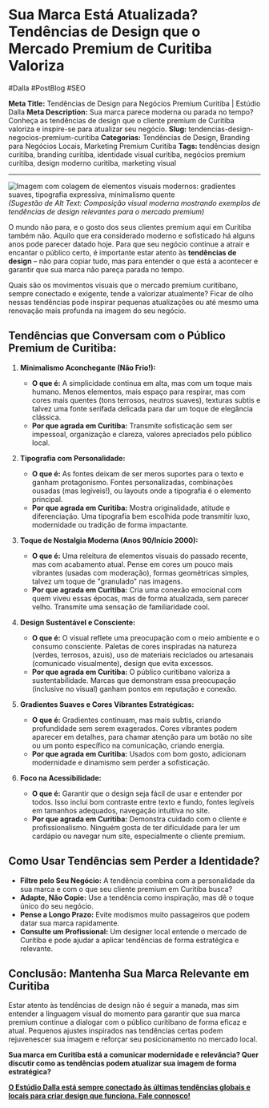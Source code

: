 # Sua Marca Está Atualizada? Tendências de Design que o Mercado Premium de Curitiba Valoriza

#Dalla #PostBlog #SEO

**Meta Title:** Tendências de Design para Negócios Premium Curitiba | Estúdio Dalla
**Meta Description:** Sua marca parece moderna ou parada no tempo? Conheça as tendências de design que o cliente premium de Curitiba valoriza e inspire-se para atualizar seu negócio.
**Slug:** tendencias-design-negocios-premium-curitiba
**Categorias:** Tendências de Design, Branding para Negócios Locais, Marketing Premium Curitiba
**Tags:** tendências design curitiba, branding curitiba, identidade visual curitiba, negócios premium curitiba, design moderno curitiba, marketing visual

---

![Imagem com colagem de elementos visuais modernos: gradientes suaves, tipografia expressiva, minimalismo quente](placeholder_imagem_tendencias_design_curitiba.jpg) *(Sugestão de Alt Text: Composição visual moderna mostrando exemplos de tendências de design relevantes para o mercado premium)*

O mundo não para, e o gosto dos seus clientes premium aqui em Curitiba também não. Aquilo que era considerado moderno e sofisticado há alguns anos pode parecer datado hoje. Para que seu negócio continue a atrair e encantar o público certo, é importante estar atento às **tendências de design** – não para copiar tudo, mas para entender o que está a acontecer e garantir que sua marca não pareça parada no tempo.

Quais são os movimentos visuais que o mercado premium curitibano, sempre conectado e exigente, tende a valorizar atualmente? Ficar de olho nessas tendências pode inspirar pequenas atualizações ou até mesmo uma renovação mais profunda na imagem do seu negócio.

## Tendências que Conversam com o Público Premium de Curitiba:

1.  **Minimalismo Aconchegante (Não Frio!):**
    *   **O que é:** A simplicidade continua em alta, mas com um toque mais humano. Menos elementos, mais espaço para respirar, mas com cores mais quentes (tons terrosos, neutros suaves), texturas subtis e talvez uma fonte serifada delicada para dar um toque de elegância clássica.
    *   **Por que agrada em Curitiba:** Transmite sofisticação sem ser impessoal, organização e clareza, valores apreciados pelo público local.

2.  **Tipografia com Personalidade:**
    *   **O que é:** As fontes deixam de ser meros suportes para o texto e ganham protagonismo. Fontes personalizadas, combinações ousadas (mas legíveis!), ou layouts onde a tipografia é o elemento principal.
    *   **Por que agrada em Curitiba:** Mostra originalidade, atitude e diferenciação. Uma tipografia bem escolhida pode transmitir luxo, modernidade ou tradição de forma impactante.

3.  **Toque de Nostalgia Moderna (Anos 90/Início 2000):**
    *   **O que é:** Uma releitura de elementos visuais do passado recente, mas com acabamento atual. Pense em cores um pouco mais vibrantes (usadas com moderação), formas geométricas simples, talvez um toque de "granulado" nas imagens.
    *   **Por que agrada em Curitiba:** Cria uma conexão emocional com quem viveu essas épocas, mas de forma atualizada, sem parecer velho. Transmite uma sensação de familiaridade cool.

4.  **Design Sustentável e Consciente:**
    *   **O que é:** O visual reflete uma preocupação com o meio ambiente e o consumo consciente. Paletas de cores inspiradas na natureza (verdes, terrosos, azuis), uso de materiais reciclados ou artesanais (comunicado visualmente), design que evita excessos.
    *   **Por que agrada em Curitiba:** O público curitibano valoriza a sustentabilidade. Marcas que demonstram essa preocupação (inclusive no visual) ganham pontos em reputação e conexão.

5.  **Gradientes Suaves e Cores Vibrantes Estratégicas:**
    *   **O que é:** Gradientes continuam, mas mais subtis, criando profundidade sem serem exagerados. Cores vibrantes podem aparecer em detalhes, para chamar atenção para um botão no site ou um ponto específico na comunicação, criando energia.
    *   **Por que agrada em Curitiba:** Usados com bom gosto, adicionam modernidade e dinamismo sem perder a sofisticação.

6.  **Foco na Acessibilidade:**
    *   **O que é:** Garantir que o design seja fácil de usar e entender por todos. Isso inclui bom contraste entre texto e fundo, fontes legíveis em tamanhos adequados, navegação intuitiva no site.
    *   **Por que agrada em Curitiba:** Demonstra cuidado com o cliente e profissionalismo. Ninguém gosta de ter dificuldade para ler um cardápio ou navegar num site, especialmente o cliente premium.

## Como Usar Tendências sem Perder a Identidade?

*   **Filtre pelo Seu Negócio:** A tendência combina com a personalidade da sua marca e com o que seu cliente premium em Curitiba busca?
*   **Adapte, Não Copie:** Use a tendência como inspiração, mas dê o toque único do seu negócio.
*   **Pense a Longo Prazo:** Evite modismos muito passageiros que podem datar sua marca rapidamente.
*   **Consulte um Profissional:** Um designer local entende o mercado de Curitiba e pode ajudar a aplicar tendências de forma estratégica e relevante.

## Conclusão: Mantenha Sua Marca Relevante em Curitiba

Estar atento às tendências de design não é seguir a manada, mas sim entender a linguagem visual do momento para garantir que sua marca premium continue a dialogar com o público curitibano de forma eficaz e atual. Pequenos ajustes inspirados nas tendências certas podem rejuvenescer sua imagem e reforçar seu posicionamento no mercado local.

**Sua marca em Curitiba está a comunicar modernidade e relevância? Quer discutir como as tendências podem atualizar sua imagem de forma estratégica?**

[**O Estúdio Dalla está sempre conectado às últimas tendências globais e locais para criar design que funciona. Fale connosco!**](https://www.estudiodalla.com/contatos)

